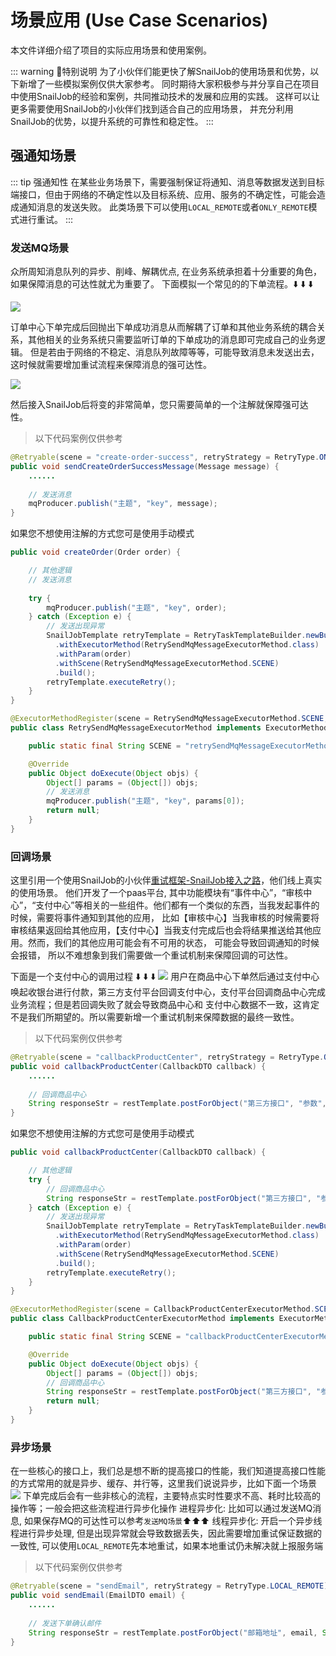 # 场景应用 (Use Case Scenarios)

本文件详细介绍了项目的实际应用场景和使用案例。

::: warning 🌈特别说明
为了小伙伴们能更快了解SnailJob的使用场景和优势，以下新增了一些模拟案例仅供大家参考。
同时期待大家积极参与并分享自己在项目中使用SnailJob的经验和案例，共同推动技术的发展和应用的实践。
这样可以让更多需要使用SnailJob的小伙伴们找到适合自己的应用场景， 并充分利用SnailJob的优势，以提升系统的可靠性和稳定性。
:::

## 强通知场景

::: tip 强通知性
在某些业务场景下，需要强制保证将通知、消息等数据发送到目标端接口，但由于网络的不确定性以及目标系统、应用、服务的不确定性，可能会造成通知消息的发送失败。
此类场景下可以使用`LOCAL_REMOTE`或者`ONLY_REMOTE`模式进行重试。
:::

### 发送MQ场景
众所周知消息队列的异步、削峰、解耦优点, 在业务系统承担着十分重要的角色，如果保障消息的可达性就尤为重要了。
下面模拟一个常见的的下单流程。⬇️ ⬇️ ⬇️

<img src="/img/强达性_MQ1.png" class="no-zoom" style="zoom: 100%;">

订单中心下单完成后回抛出下单成功消息从而解耦了订单和其他业务系统的耦合关系，其他相关的业务系统只需要监听订单的下单成功的消息即可完成自己的业务逻辑。
但是若由于网络的不稳定、消息队列故障等等，可能导致消息未发送出去，这时候就需要增加重试流程来保障消息的强可达性。

<img src="/img/强达性_MQ2.png" class="no-zoom" style="zoom: 100%;">

然后接入SnailJob后将变的非常简单，您只需要简单的一个注解就保障强可达性。

> 以下代码案例仅供参考

```java
@Retryable(scene = "create-order-success", retryStrategy = RetryType.ONLY_REMOTE)
public void sendCreateOrderSuccessMessage(Message message) {
    ......
    
    // 发送消息
    mqProducer.publish("主题", "key", message);
}
```
如果您不想使用注解的方式您可是使用手动模式
```java
public void createOrder(Order order) {

    // 其他逻辑
    // 发送消息
    
    try {
        mqProducer.publish("主题", "key", order);
    } catch (Exception e) {
        // 发送出现异常
        SnailJobTemplate retryTemplate = RetryTaskTemplateBuilder.newBuilder()
          .withExecutorMethod(RetrySendMqMessageExecutorMethod.class)
          .withParam(order)
          .withScene(RetrySendMqMessageExecutorMethod.SCENE)
          .build();
        retryTemplate.executeRetry();
    }
}
```

```java
@ExecutorMethodRegister(scene = RetrySendMqMessageExecutorMethod.SCENE, async = true, forceReport = true)
public class RetrySendMqMessageExecutorMethod implements ExecutorMethod {

    public static final String SCENE = "retrySendMqMessageExecutorMethod";

    @Override
    public Object doExecute(Object objs) {
        Object[] params = (Object[]) objs;
        // 发送消息
        mqProducer.publish("主题", "key", params[0]);
        return null;
    }
}    

```

### 回调场景
这里引用一个使用SnailJob的小伙伴[重试框架-SnailJob接入之路](https://juejin.cn/post/7243677232836018233)，他们线上真实的使用场景。
他们开发了一个paas平台, 其中功能模块有“事件中心”，“审核中心”，“支付中心”等相关的一些组件。他们都有一个类似的东西，当我发起事件的时候，需要将事件通知到其他的应用，
比如【审核中心】当我审核的时候需要将审核结果返回给其他应用，【支付中心】当我支付完成后也会将结果推送给其他应用。然而，我们的其他应用可能会有不可用的状态，
可能会导致回调通知的时候会报错， 所以不难想象到我们需要做一个重试机制来保障回调的可达性。

下面是一个支付中心的调用过程 ⬇️ ⬇️ ⬇️
<img src="/img/回调场景.png" class="no-zoom" style="zoom: 100%;">
用户在商品中心下单然后通过支付中心唤起收银台进行付款，第三方支付平台回调支付中心，支付平台回调商品中心完成业务流程；但是若回调失败了就会导致商品中心和
支付中心数据不一致，这肯定不是我们所期望的。所以需要新增一个重试机制来保障数据的最终一致性。

> 以下代码案例仅供参考

```java
@Retryable(scene = "callbackProductCenter", retryStrategy = RetryType.ONLY_REMOTE)
public void callbackProductCenter(CallbackDTO callback) {
    ......
    
    // 回调商品中心
    String responseStr = restTemplate.postForObject("第三方接口", "参数", String.class);
}
```
如果您不想使用注解的方式您可是使用手动模式
```java
public void callbackProductCenter(CallbackDTO callback) {

    // 其他逻辑
    try {
        // 回调商品中心
        String responseStr = restTemplate.postForObject("第三方接口", "参数", String.class);
    } catch (Exception e) {
        // 发送出现异常
        SnailJobTemplate retryTemplate = RetryTaskTemplateBuilder.newBuilder()
          .withExecutorMethod(RetrySendMqMessageExecutorMethod.class)
          .withParam(order)
          .withScene(RetrySendMqMessageExecutorMethod.SCENE)
          .build();
        retryTemplate.executeRetry();
    }
}
```

```java
@ExecutorMethodRegister(scene = CallbackProductCenterExecutorMethod.SCENE, async = true, forceReport = true)
public class CallbackProductCenterExecutorMethod implements ExecutorMethod {

    public static final String SCENE = "callbackProductCenterExecutorMethod";

    @Override
    public Object doExecute(Object objs) {
        Object[] params = (Object[]) objs;
        // 回调商品中心
        String responseStr = restTemplate.postForObject("第三方接口", "参数", String.class);
        return null;
    }
}    
```

### 异步场景
在一些核心的接口上，我们总是想不断的提高接口的性能，我们知道提高接口性能的方式常用的就是异步、缓存、并行等，这里我们说说异步，比如下面一个场景
<img src="/img/异步场景.png" class="no-zoom" style="zoom: 100%;">
下单完成后会有一些非核心的流程，主要特点实时性要求不高、耗时比较高的操作等；一般会把这些流程进行异步化操作
进程异步化: 比如可以通过发送MQ消息, 如果保存MQ的可达性可以参考`发送MQ场景`⬆️⬆️⬆️
线程异步化: 开启一个异步线程进行异步处理, 但是出现异常就会导致数据丢失，因此需要增加重试保证数据的一致性,
可以使用`LOCAL_REMOTE`先本地重试，如果本地重试仍未解决就上报服务端

> 以下代码案例仅供参考

```java
@Retryable(scene = "sendEmail", retryStrategy = RetryType.LOCAL_REMOTE)
public void sendEmail(EmailDTO email) {
    ......
    
    // 发送下单确认邮件
    String responseStr = restTemplate.postForObject("邮箱地址", email, String.class);
}
```